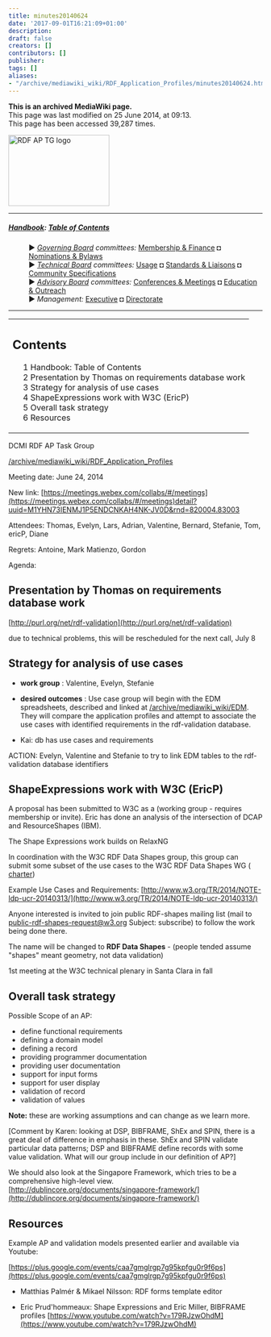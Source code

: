 ```yaml
---
title: minutes20140624
date: '2017-09-01T16:21:09+01:00'
description: 
draft: false
creators: []
contributors: []
publisher: 
tags: []
aliases:
- "/archive/mediawiki_wiki/RDF_Application_Profiles/minutes20140624.html"
---
```


 **This is an archived MediaWiki page.**  
This page was last modified on 25 June 2014, at 09:13.  
This page has been accessed 39,287 times.

[<img alt="RDF AP TG logo" src="/archive/mediawiki_wiki/images/RdfAP_tg.png" width="200" height="141">](/archive/mediawiki_wiki/images/RdfAP_tg.png "RDF AP TG logo")

* * *

##### [Handbook](/archive/mediawiki_wiki/DCMI_Handbook "DCMI Handbook"): [Table of Contents](/archive/mediawiki_wiki/DCMI_Handbook/ "DCMI Handbook") 
<dl>
<dd> ► <i><a href="/archive/mediawiki_wiki/DCMI_Governing_Board" title="DCMI Governing Board">Governing Board</a> committees:</i> <a href="/archive/mediawiki_wiki/DCMI_Governing_Board/finance" title="DCMI Governing Board/finance">Membership &amp; Finance</a> ◘ <a href="/archive/mediawiki_wiki/DCMI_Governing_Board/nominations" title="DCMI Governing Board/nominations">Nominations &amp; Bylaws</a> 
</dd>
<dd> ► <i><a href="/archive/mediawiki_wiki/DCMI_Technical_Board" title="DCMI Technical Board">Technical Board</a> committees:</i> <a href="/archive/mediawiki_wiki/DCMI_Technical_Board/usage" title="DCMI Technical Board/usage">Usage</a> ◘ <a href="/archive/mediawiki_wiki/DCMI_Technical_Board/standards" title="DCMI Technical Board/standards">Standards &amp; Liaisons</a> ◘ <a href="/archive/mediawiki_wiki/DCMI_Technical_Board/specifications" title="DCMI Technical Board/specifications">Community Specifications</a>
</dd>
<dd> ► <i><a href="/archive/mediawiki_wiki/DCMI_Advisory_Board" title="DCMI Advisory Board">Advisory Board</a> committees:</i> <a href="/archive/mediawiki_wiki/DCMI_Advisory_Board/meetings" title="DCMI Advisory Board/meetings">Conferences &amp; Meetings</a> ◘ <a href="/archive/mediawiki_wiki/DCMI_Advisory_Board/documentation" title="DCMI Advisory Board/documentation">Education &amp; Outreach</a>
</dd>
<dd> ► <i>Management:</i> <a href="/archive/mediawiki_wiki/Exec_Committee" title="Exec Committee">Executive</a> ◘ <a href="/archive/mediawiki_wiki/Exec_Committee/directorate" title="Exec Committee/directorate">Directorate</a>
</dd>
</dl>

* * *

<table id="toc" class="toc">
  <tr>
    <td>
      <div id="toctitle">
        <h2>Contents</h2>
      </div>
      <ul>
        <li class="toclevel-1"><a href="#Handbook:_Table_of_Contents"><span class="tocnumber">1</span> <span class="toctext">Handbook: Table of Contents</span></a></li>
        <li class="toclevel-1 tocsection-1"><a href="#Presentation_by_Thomas_on_requirements_database_work"><span class="tocnumber">2</span> <span class="toctext">Presentation by Thomas on requirements database work</span></a></li>
        <li class="toclevel-1 tocsection-2"><a href="#Strategy_for_analysis_of_use_cases"><span class="tocnumber">3</span> <span class="toctext">Strategy for analysis of use cases</span></a></li>
        <li class="toclevel-1 tocsection-3"><a href="#ShapeExpressions_work_with_W3C_.28EricP.29"><span class="tocnumber">4</span> <span class="toctext">ShapeExpressions work with W3C (EricP)</span></a></li>
        <li class="toclevel-1 tocsection-4"><a href="#Overall_task_strategy"><span class="tocnumber">5</span> <span class="toctext">Overall task strategy</span></a></li>
        <li class="toclevel-1 tocsection-5"><a href="#Resources"><span class="tocnumber">6</span> <span class="toctext">Resources</span></a></li>
      </ul>
    </td>
  </tr>
</table>


DCMI RDF AP Task Group

[/archive/mediawiki_wiki/RDF\_Application\_Profiles](/archive/mediawiki_wiki/RDF_Application_Profiles)

Meeting date: June 24, 2014

New link: [https://meetings.webex.com/collabs/#/meetings](https://meetings.webex.com/collabs/#/meetings)detail?uuid=M1YHN73IENMJ1P5ENDCNKAH4NK-JV0D&rnd=820004.83003

Attendees: Thomas, Evelyn, Lars, Adrian, Valentine, Bernard, Stefanie, Tom, ericP, Diane

Regrets: Antoine, Mark Matienzo, Gordon

Agenda:

## Presentation by Thomas on requirements database work

[http://purl.org/net/rdf-validation](http://purl.org/net/rdf-validation)

due to technical problems, this will be rescheduled for the next call, July 8

## Strategy for analysis of use cases

- **work group** : Valentine, Evelyn, Stefanie
- **desired outcomes** : Use case group will begin with the EDM spreadsheets, described and linked at [/archive/mediawiki_wiki/EDM](/archive/mediawiki_wiki/EDM). They will compare the application profiles and attempt to associate the use cases with identified requirements in the rdf-validation database. 

- Kai: db has use cases and requirements

ACTION: Evelyn, Valentine and Stefanie to try to link EDM tables to the rdf-validation database identifiers

## ShapeExpressions work with W3C (EricP)

A proposal has been submitted to W3C as a (working group - requires membership or invite). Eric has done an analysis of the intersection of DCAP and ResourceShapes (IBM).

The Shape Expressions work builds on RelaxNG

In coordination with the W3C RDF Data Shapes group, this group can submit some subset of the use cases to the W3C RDF Data Shapes WG ( [charter](http://www.w3.org/2014/rds/charter))

Example Use Cases and Requirements: [http://www.w3.org/TR/2014/NOTE-ldp-ucr-20140313/](http://www.w3.org/TR/2014/NOTE-ldp-ucr-20140313/)

Anyone interested is invited to join public RDF-shapes mailing list (mail to public-rdf-shapes-request@w3.org Subject: subscribe) to follow the work being done there.

The name will be changed to **RDF Data Shapes** - (people tended assume "shapes" meant geometry, not data validation)

1st meeting at the W3C technical plenary in Santa Clara in fall

## Overall task strategy

Possible Scope of an AP:

- define functional requirements
- defining a domain model
- defining a record
- providing programmer documentation
- providing user documentation
- support for input forms
- support for user display
- validation of record
- validation of values

**Note:** these are working assumptions and can change as we learn more.

[Comment by Karen: looking at DSP, BIBFRAME, ShEx and SPIN, there is a great deal of difference in emphasis in these. ShEx and SPIN validate particular data patterns; DSP and BIBFRAME define records with some value validation. What will our group include in our definition of AP?]

We should also look at the Singapore Framework, which tries to be a comprehensive high-level view. [http://dublincore.org/documents/singapore-framework/](http://dublincore.org/documents/singapore-framework/)

## Resources

Example AP and validation models presented earlier and available via Youtube:

[https://plus.google.com/events/caa7gmglrgp7g95kpfgu0r9f6ps](https://plus.google.com/events/caa7gmglrgp7g95kpfgu0r9f6ps)

- Matthias Palmér & Mikael Nilsson: RDF forms template editor

- Eric Prud'hommeaux: Shape Expressions and Eric Miller, BIBFRAME profiles [https://www.youtube.com/watch?v=179RJzwOhdM](https://www.youtube.com/watch?v=179RJzwOhdM)

